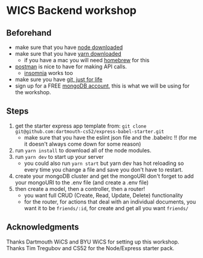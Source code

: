 # WICS Backend workshop
## Beforehand
- make sure that you have [node downloaded](https://nodejs.org/en/download/)
- make sure that you have [yarn downloaded](https://classic.yarnpkg.com/en/docs/install/#mac-stable)
    - if you have a mac you will need [homebrew](https://brew.sh/) for this
- [postman](https://www.postman.com/) is nice to have for making API calls.
    - [insomnia](https://insomnia.rest/) works too
- make sure you have [git, just for life](https://git-scm.com/book/en/v2/Getting-Started-Installing-Git)
- sign up for a FREE [mongoDB account](https://www.mongodb.com/), this is what we will be using for the workshop.

## Steps
1. get the starter express app template from: `git clone git@github.com:dartmouth-cs52/express-babel-starter.git`
    - make sure that you have the eslint json file and the .babelrc !! (for me it doesn't always come down for some reason)
2. run `yarn install` to download all of the node modules. 
3. run `yarn dev` to start up your server
    - you could also run `yarn start` but yarn dev has hot reloading so every time you change a file and save you don't have to restart.
2. create your mongoDB cluster and get the mongoURI don't forget to add your mongoURI to the .env file (and create a .env file)
3. then create a model, then a controller, then a router!
    - you want full CRUD (Create, Read, Update, Delete) functionality
    - for the router, for actions that deal with an individual documents, you want it to be `friends/:id`, for create and get all you want `friends/`

## Acknowledgments
Thanks Dartmouth WiCS and BYU WiCS for setting up this workshop. Thanks Tim Tregubov and CS52 for the Node/Express starter pack.

